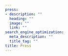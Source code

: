 ```yaml
---
press:
- description: ""
  heading: ""
  image: ""
  link: ""
search_engine_optimization:
  meta_description: ""
  title_tag: ""
title: Press
---
```

